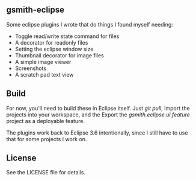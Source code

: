 ## gsmith-eclipse

Some eclipse plugins I wrote that do things I found myself needing:

* Toggle read/write state command for files
* A decorator for readonly files 
* Setting the eclipse window size
* Thumbnail decorator for image files
* A simple image viewer
* Screenshots
* A scratch pad text view

## Build

For now, you'll need to build these in Eclipse itself. Just _git pull_, 
Import the projects into your workspace, and the Export the
_gsmith.eclipse.ui.feature_ project as a deployable feature.

The plugins work back to Eclipse 3.6 intentionally, since I still have to use
that for some projects I work on.

## License

See the LICENSE file for details.
